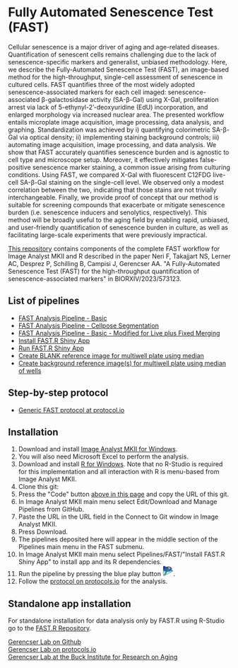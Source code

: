 # Fully Automated Senescence Test (FAST)

Cellular senescence is a major driver of aging and age-related diseases. Quantification of senescent cells remains challenging due to the lack of senescence-specific markers and generalist, unbiased methodology. Here, we describe the Fully-Automated Senescence Test (FAST), an image-based method for the high-throughput, single-cell assessment of senescence in cultured cells. FAST quantifies three of the most widely adopted senescence-associated markers for each cell imaged: senescence-associated β-galactosidase activity (SA-β-Gal) using X-Gal, proliferation arrest via lack of 5-ethynyl-2’-deoxyuridine (EdU) incorporation, and enlarged morphology via increased nuclear area. The presented workflow entails microplate image acquisition, image processing, data analysis, and graphing. Standardization was achieved by i) quantifying colorimetric SA-β-Gal via optical density; ii) implementing staining background controls; iii) automating image acquisition, image processing, and data analysis. We show that FAST accurately quantifies senescence burden and is agnostic to cell type and microscope setup. Moreover, it effectively mitigates false-positive senescence marker staining, a common issue arising from culturing conditions. Using FAST, we compared X-Gal with fluorescent C12FDG live-cell SA-β-Gal staining on the single-cell level. We observed only a modest correlation between the two, indicating that those stains are not trivially interchangeable. Finally, we provide proof of concept that our method is suitable for screening compounds that exacerbate or mitigate senescence burden (i.e. senescence inducers and senolytics, respectively). This method will be broadly useful to the aging field by enabling rapid, unbiased, and user-friendly quantification of senescence burden in culture, as well as facilitating large-scale experiments that were previously impractical.

[This repository](https://github.com/gerencserlab/FAST/) contains components of the complete FAST workflow for Image Analyst MKII and R described in the paper Neri F, Takajjart NS, Lerner AC, Desprez P, Schilling B, Campisi J, Gerencser AA. "A Fully-Automated Senescence Test (FAST) for the high-throughput quantification of senescence-associated markers" in BIORXIV/2023/573123.

## List of pipelines
* [FAST Analysis Pipeline - Basic](FAST_Analysis_Pipeline_-_basic.md)
* [FAST Analysis Pipeline - Cellpose Segmentation](FAST_Analysis_Pipeline_-_Cellpose.md)
* [FAST Analysis Pipeline - Basic - Modified for Live plus Fixed Merging](/Other_pipelines_used_in_the_FAST_paper/Fluorescence_and_absorbance_histometry_using_nuclear_marker_(1-4_labels)_live_plus_fixed.md)
* [Install FAST.R Shiny App](Install_FAST.R.md)
* [Run FAST.R Shiny App](Run_FAST.R.md)
* [Create BLANK reference image for multiwell plate using median](FAST_-_Create_BLANK_reference_image_for_multiwell_plate_using_median.md)
* [Create background reference image(s) for multiwell plate using median of wells](FAST_-_Create_reference_image_for_multiwell_plate_using_median.md)

## Step-by-step protocol
* [Generic FAST protocol at protocol.io](https://dx.doi.org/10.17504/protocols.io.kxygx3ypwg8j/v1)

## Installation
1. Download and install [Image Analyst MKII for Windows](https://www.imageanalyst.net/downloads/?item=recent/imageanalystMKII64.msi).
2. You will also need Microsoft Excel to perform the analysis.
3. Download and install [R for Windows](https://cran.r-project.org/bin/windows/base/). Note that no R-Studio is required for this implementation and all interaction with R is menu-based from Image Analyst MKII.
4. Clone this git:
5. Press the "Code" button [above in this page](https://github.com/gerencserlab/FAST/) and copy the URL of this git.
6. In Image Analyst MKII main menu select Edit/Download and Manage Pipelines from GitHub.
7. Paste the URL in the URL field in the Connect to Git window in Image Analyst MKII.
8. Press Download.
9. The pipelines deposited here will appear in the middle section of the Pipelines main menu in the FAST submenu.
10. In Image Analyst MKII main menu select Pipelines/FAST/"Install FAST.R Shiny App" to install app and its R dependencies.
11. Run the pipeline by pressing the blue play button ![Run Pipeline](/img/Play_pipeline.png). 
12. Follow the [protocol on protocols.io](https://dx.doi.org/10.17504/protocols.io.kxygx3ypwg8j/v1) for the analysis.

## Standalone app installation
For standalone installation for data analysis only by FAST.R using R-Studio go to the [FAST.R Repository](https://f-neri.github.io/FAST.R/).

[Gerencser Lab on Github](https://github.com/gerencserlab)  
[Gerencser Lab on protocols.io](https://www.protocols.io/workspaces/gerencser-lab)  
[Gerencser Lab at the Buck Institute for Research on Aging](https://www.buckinstitute.org/lab/gerencser-lab/)

